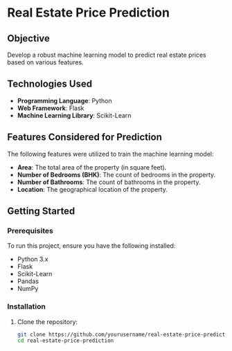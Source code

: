 # Real Estate Price Prediction

## Objective
Develop a robust machine learning model to predict real estate prices based on various features.

## Technologies Used
- **Programming Language**: Python
- **Web Framework**: Flask
- **Machine Learning Library**: Scikit-Learn

## Features Considered for Prediction
The following features were utilized to train the machine learning model:
- **Area**: The total area of the property (in square feet).
- **Number of Bedrooms (BHK)**: The count of bedrooms in the property.
- **Number of Bathrooms**: The count of bathrooms in the property.
- **Location**: The geographical location of the property.

## Getting Started

### Prerequisites
To run this project, ensure you have the following installed:
- Python 3.x
- Flask
- Scikit-Learn
- Pandas
- NumPy

### Installation
1. Clone the repository:
   ```bash
   git clone https://github.com/yourusername/real-estate-price-prediction.git
   cd real-estate-price-prediction
